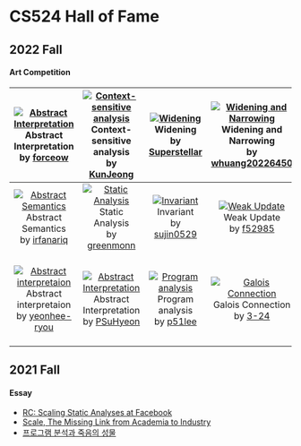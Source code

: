# CS524 Hall of Fame
## 2022 Fall
#### Art Competition
|[![Abstract Interpretation](https://user-images.githubusercontent.com/91929599/204776543-74abc0a1-d0e6-43e7-8041-108883e7bf60.png)](https://github.com/prosyslab-classroom/cs524-program-analysis/issues/110)Abstract Interpretation<br>by [forceow](https://api.github.com/users/forceow)|[![Context-sensitive analysis](https://user-images.githubusercontent.com/10477004/204728843-151bb079-4d41-4ce8-962e-f6a66831d0a1.png)](https://github.com/prosyslab-classroom/cs524-program-analysis/issues/109)Context-sensitive analysis<br>by [KunJeong](https://api.github.com/users/KunJeong)|[![Widening](https://user-images.githubusercontent.com/38059780/204714446-6365e687-20ff-45fb-8532-77a23b3563b5.png)](https://github.com/prosyslab-classroom/cs524-program-analysis/issues/108)Widening<br>by [Superstellar](https://api.github.com/users/Superstellar)|[![Widening and Narrowing](https://user-images.githubusercontent.com/29110592/204709472-b4824be8-e571-4bbf-9e31-d2e4b2605dc7.png)](https://github.com/prosyslab-classroom/cs524-program-analysis/issues/107)Widening and Narrowing<br>by [whuang20226450](https://api.github.com/users/whuang20226450)|[![Starting program analysis](https://user-images.githubusercontent.com/16317528/204576920-789e14f1-b7d6-4895-b645-a5548e7307fd.png)](https://github.com/prosyslab-classroom/cs524-program-analysis/issues/106)Starting program analysis<br>by [zzz845zz](https://api.github.com/users/zzz845zz)|
|:-:|:-:|:-:|:-:|:-:|
|[![Abstract Semantics](https://user-images.githubusercontent.com/22218209/204531590-25da773f-b9f6-4945-8e46-246061eca2d0.png)](https://github.com/prosyslab-classroom/cs524-program-analysis/issues/105)Abstract Semantics<br>by [irfanariq](https://api.github.com/users/irfanariq)|[![Static Analysis](https://user-images.githubusercontent.com/17661005/204882772-e071affd-4122-417c-8fa7-903cdad558f3.jpg)](https://github.com/prosyslab-classroom/cs524-program-analysis/issues/104)Static Analysis<br>by [greenmonn](https://api.github.com/users/greenmonn)|[![Invariant](https://user-images.githubusercontent.com/44044134/204132035-5d58b353-d183-4951-99be-56b66c773324.png)](https://github.com/prosyslab-classroom/cs524-program-analysis/issues/101)Invariant<br>by [sujin0529](https://api.github.com/users/sujin0529)|[![Weak Update](https://user-images.githubusercontent.com/26792793/203916478-4ae15e9f-bc76-47ff-95e5-1c7b7cf76836.png)](https://github.com/prosyslab-classroom/cs524-program-analysis/issues/100)Weak Update<br>by [f52985](https://api.github.com/users/f52985)|[![Abstract Interpretation](https://user-images.githubusercontent.com/20193799/203908895-a24a52ec-84f0-4b32-85fa-bb5507cc1b3f.png)](https://github.com/prosyslab-classroom/cs524-program-analysis/issues/99)Abstract Interpretation<br>by [oojahooo](https://api.github.com/users/oojahooo)|
|[![Abstract interpretaion](https://user-images.githubusercontent.com/17640199/203905663-6badba15-0bb9-4204-acf5-bb0fe4077020.png)](https://github.com/prosyslab-classroom/cs524-program-analysis/issues/98)Abstract interpretaion<br>by [yeonhee-ryou](https://api.github.com/users/yeonhee-ryou)|[![Abstract Interpretation](https://user-images.githubusercontent.com/99390261/203887184-e508b06a-8fae-44ca-a468-64122e6f1568.png)](https://github.com/prosyslab-classroom/cs524-program-analysis/issues/97)Abstract Interpretation<br>by [PSuHyeon](https://api.github.com/users/PSuHyeon)|[![Program analysis](https://user-images.githubusercontent.com/68288688/202062746-6663c385-dcac-4560-8c75-8b04b3818b17.png)](https://github.com/prosyslab-classroom/cs524-program-analysis/issues/89)Program analysis<br>by [p51lee](https://api.github.com/users/p51lee)|[![Galois Connection](https://user-images.githubusercontent.com/37728816/198923130-38c837a4-a4f4-46ec-9906-489340a65884.png)](https://github.com/prosyslab-classroom/cs524-program-analysis/issues/80)Galois Connection<br>by [3-24](https://api.github.com/users/3-24)|[![Computing least upper bound](https://user-images.githubusercontent.com/1281633/198815420-879efcec-5638-40e4-8769-61db50ae88aa.png)](https://github.com/prosyslab-classroom/cs524-program-analysis/issues/79)Computing least upper bound<br>by [KihongHeo](https://api.github.com/users/KihongHeo)|

## 2021 Fall
#### Essay
- [RC: Scaling Static Analyses at Facebook](essay/junghyun.pdf)
- [Scale, The Missing Link from Academia to Industry](essay/taeeun.pdf)
- [프로그램 분석과 죽음의 성물](essay/three.pdf)
